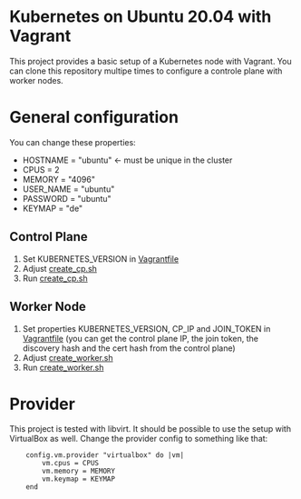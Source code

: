 # Kubernetes on Ubuntu 20.04 with Vagrant

This project provides a basic setup of a Kubernetes node with Vagrant. You can clone this repository multipe times to configure a controle plane with worker nodes.

# General configuration

You can change these properties:

- HOSTNAME = "ubuntu" <- must be unique in the cluster
- CPUS = 2
- MEMORY = "4096"
- USER_NAME = "ubuntu"
- PASSWORD = "ubuntu"
- KEYMAP = "de"

## Control Plane

1. Set KUBERNETES_VERSION in [Vagrantfile](Vagrantfile)
2. Adjust [create_cp.sh](create_cp.sh)
3. Run [create_cp.sh](create_cp.sh)

## Worker Node

1. Set properties KUBERNETES_VERSION, CP_IP and JOIN_TOKEN in [Vagrantfile](Vagrantfile) (you can get the control plane IP, the join token, the discovery hash and the cert hash from the control plane)
2. Adjust [create_worker.sh](create_wn.sh)
3. Run [create_worker.sh](create_wn.sh)

# Provider

This project is tested with libvirt. It should be possible to use the setup with VirtualBox as well. Change the provider config to something like that:

```
    config.vm.provider "virtualbox" do |vm|
        vm.cpus = CPUS
        vm.memory = MEMORY
        vm.keymap = KEYMAP
    end
```